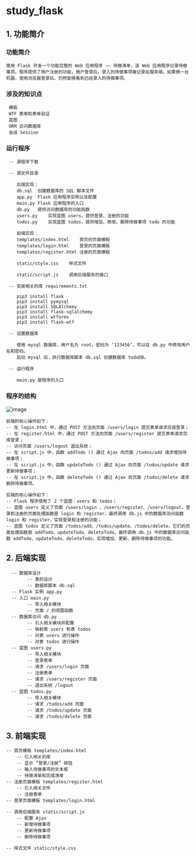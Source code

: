 # study_flask

## 1. 功能简介
### 功能简介

    使用 Flask 开发一个功能完整的 Web 应用程序 —— 待做清单，该 Web 应用程序记录待做事项。程序提供了用户注册的功能，用户登录后，录入的待做事项被记录在服务端，如果换一台机器，使用浏览器登录后，仍然能够看到已经录入的待做事项。

### 涉及的知识点

     模板
     WTF 表单和表单验证
     蓝图
     ORM 访问数据库
     会话 Session

### 运行程序

     -- 源程序下载
     
     -- 源文件目录
        
        后端实现：
        db.sql	创建数据库的 SQL 脚本文件  
        app.py	Flask 应用程序实例以及配置  
        main.py	Flask 应用程序的入口  
        db.py	提供访问数据库的功能函数  
        users.py	实现蓝图 users，提供登录、注册的功能  
        todos.py	实现蓝图 todos，提供增加、修改、删除待做事项 todo 的功能 
        
        前端实现：
        templates/index.html	首页的页面模板  
        templates/login.html	登录的页面模板  
        templates/register.html	注册的页面模板  
        
        static/style.css	样式文件  
        
        static/script.js	调用后端服务的接口 
     
     -- 安装相关的库 requirements.txt
     
        pip3 install flask
        pip3 install pymysql
        pip3 install SQLAlchemy
        pip3 install flask-sqlalchemy
        pip3 install wtforms
        pip3 install flask-wtf
     
     -- 设置数据库
     
        使用 mysql 数据库，用户名为 root，密码为 ‘123456’，可以在 db.py 中修改用户名和密码。
        启动 mysql 后，执行数据库脚本 db.sql 创建数据库 todoDB。
     
     -- 运行程序
     
        main.py 是程序的入口

### 程序的结构

![image](https://user-images.githubusercontent.com/48540417/114809249-6783f800-9ddc-11eb-8a5b-21f09245bbd8.png)

    前端的核心操作如下：
    -- 在 login.html 中，通过 POST 方法向页面 /users/login 提交表单请求完成登录；
    -- 在 register.html 中，通过 POST 方法向页面 /users/register 提交表单请求完成登录；
    -- 访问页面 /users/logout 退出系统；
    -- 在 script.js 中，函数 addTodo () 通过 Ajax 向页面 /todos/add 请求增加待做事项；
    -- 在 script.js 中，函数 updateTodo () 通过 Ajax 向页面 /todos/update 请求更新待做事项；
    -- 在 script.js 中，函数 deleteTodo () 通过 Ajax 向页面 /todos/delete 请求删除待做事项。
    
    后端的核心操作如下：
    -- Flask 程序使用了 2 个蓝图：users 和 todos；
    -- 蓝图 users 定义了页面 /users/login 、/users/register、/users/logout，登录和注册的页面处理函数是 login 和 register，最终调用 db.js 中的数据库访问函数 login 和 register，实现登录和注册的功能；
    -- 蓝图 todos 定义了页面 /todos/add、/todos/update、/todos/delete，它们的页面处理函数是 addTodo、updateTodo、deleteTodo，最终调用 db.js 中的数据库访问函数 addTodo、updateTodo、deleteTodo，实现增加、更新、删除待做事项的功能。

## 2. 后端实现

      -- 数据库设计
            -- 表的设计
            -- 数据库脚本 db.sql
      -- Flask 实例 app.py
      -- 入口 main.py
            -- 导入相关模块
            -- 页面 / 的视图函数
      -- 数据库访问 db.py
            -- 引入相关模块并配置
            -- 映射表 users 和表 todos
            -- 对表 users 进行操作
            -- 对表 todos 进行操作
      -- 蓝图 users.py
            -- 导入相关模块
            -- 登录表单
            -- 请求 /users/login 页面
            -- 注册表单
            -- 请求 /users/register 页面
            -- 退出系统 /logout
      -- 蓝图 todos.py
            -- 导入相关模块
            -- 请求 /todos/add 页面
            -- 请求 /todos/update 页面
            -- 请求 /todos/delete 页面

## 3. 前端实现

    -- 首页模板 templates/index.html
        -- 引入相关的库
        -- 显示 “登录/注册” 按钮
        -- 输入待做事项的文本框
        -- 待做清单和完成清单
    -- 注册页面模板 templates/register.html
        -- 引入相关文件
        -- 注册表单
    -- 登录页面模板 templates/login.html
    
    -- 调用后端服务 static/script.js
        -- 配置 Ajax
        -- 新增待做事项
        -- 更新待做事项
        -- 删除待做事项
    
    -- 样式文件 static/style.css
